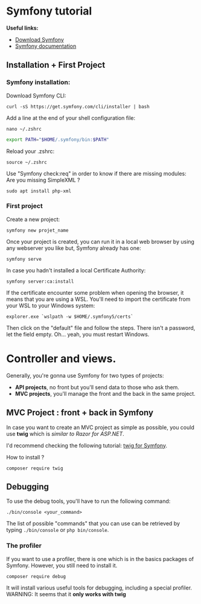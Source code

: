 # Symfony tutorial

**Useful links:**
- [Download Symfony](https://symfony.com/download)
- [Symfony documentation](https://symfony.com/doc/current/setup/symfony_server.html)

## Installation + First Project
### Symfony installation:

Download Symfony CLI:
```shell
curl -sS https://get.symfony.com/cli/installer | bash
```


Add a line at the end of your shell configuration file:
```shell
nano ~/.zshrc
```

```bash
export PATH="$HOME/.symfony/bin:$PATH"
```

Reload your .zshrc:
```shell
source ~/.zshrc
```

Use "Symfony check:req" in order to know if there are missing modules:
<br>
Are you missing SimpleXML ? 
```shell 
sudo apt install php-xml
```

### First project

Create a new project:
```shell
symfony new projet_name
```

Once your project is created, you can run it in a local web browser by using any webserver you like but, Symfony already has one:
```shell
symfony serve
```

In case you hadn't installed a local Certificate Authority:
```shell
symfony server:ca:install
```

If the certificate encounter some problem when opening the browser, it means that you are using a WSL. You'll need to import the certificate from your WSL to your Windows system:
```shell
explorer.exe `wslpath -w $HOME/.symfony5/certs`
```
Then click on the "default" file and follow the steps. There isn't a password, let the field empty. Oh... yeah, you must restart Windows.


# Controller and views.

Generally, you're gonna use Symfony for two types of projects:
- **API projects**, no front but you'll send data to those who ask them.
- **MVC projects**, you'll manage the front and the back in the same project.

## MVC Project : front + back in Symfony
In case you want to create an MVC project as simple as possible, you could use **twig** which is *similar to Razor for ASP.NET*.

I'd recommend checking the following tutorial: [twig for Symfony](https://symfonycasts.com/screencast/symfony/twig).

How to install ?
```shell
composer require twig
```


## Debugging

To use the debug tools, you'll have to run the following command:
```shell
./bin/console <your_command>
```

The list of possible "commands" that you can use can be retrieved by typing `./bin/console` or `php bin/console`.

### The profiler
If you want to use a profiler, there is one which is in the basics packages of Symfony. However, you still need to install it.
```shell
composer require debug
```
It will install various useful tools for debugging, including a special profiler. 
<br> WARNING: It seems that it **only works with twig**
